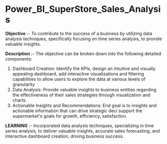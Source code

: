 # Power_BI_SuperStore_Sales_Analysis
<b>Objective</b> :- 
To contribute to the success of a business by utilizing data analysis techniques, specifically focusing on time series analysis, to provide valuable insights.

<b>Description</b> :-
The objective can be broken down into the following detailed components:
1. Dashboard Creation: Identify the KPIs, design an intuitive and visually
appealing dashboard, add interactive visualizations and filtering capabilities to allow users to explore the data at various levels of granularity
3. Data Analysis: Provide valuable insights to business entities regarding the effectiveness of their sales strategies through visualization and charts.
4. Actionable Insights and Recommendations: End goal is to insights and actionable information that can drive strategic deci support the supermarket's goals for growth, efficiency, satisfaction.


<b>LEARNING</b> :-
Incorporated data analysis
techniques, specializing in time
series analysis, to deliver valuable insights, accurate sales forecasting, and interactive dashboard
creation, driving business success.
